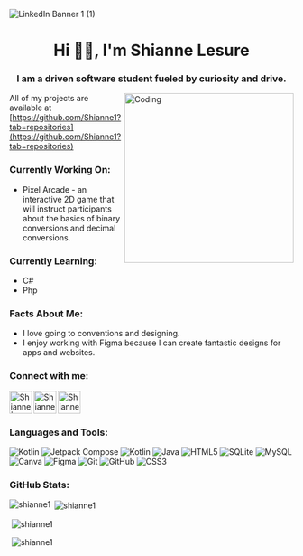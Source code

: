 ![LinkedIn Banner 1 (1)](https://github.com/Shianne1/Shianne1/assets/114550521/93050580-ab4a-4896-ab0d-023383396ff7)

<h1 align="center">Hi 👋🏽, I'm Shianne Lesure</h1>
<h3 align="center">I am a driven software student fueled by curiosity and drive.</h3>
<img align="right" alt="Coding" width="300" src="https://static.vecteezy.com/system/resources/previews/002/274/665/non_2x/black-woman-working-on-laptop-freelance-remote-working-online-studying-work-from-home-concept-illustration-vector.jpg">

All of my projects are available at [https://github.com/Shianne1?tab=repositories](https://github.com/Shianne1?tab=repositories)
<h3 align="left"> Currently Working On:</h3>
<ul>
  <li>Pixel Arcade - an interactive 2D game that will instruct participants about the basics of binary conversions and decimal conversions. </li>
</ul>

<h3 align="left"> Currently Learning:</h3>
<ul>
  <li>C#</li>
  <li>Php</li>
</ul>

<h3>Facts About Me:</h3>
<ul>
  <li>I love going to conventions and designing. </li>
  <li>I enjoy working with Figma because I can create fantastic designs for apps and websites.</li>
</ul>


<h3 align="left">Connect with me:</h3>
<p align="left">
<a href="https://github.com/Shianne1"><img " alt="Shianne Lesure| Github" width="40px" src="https://www.vectorlogo.zone/logos/github/github-tile.svg" /></a>
  <a href="https://www.linkedin.com/in/shiannelesure"><img align="left" alt=" Shianne | Linkedin" width="40px" src="https://www.vectorlogo.zone/logos/linkedin/linkedin-icon.svg" /></a>
  <a href="mailto:shianne1thla@yahoo.com"><img align="left" alt="Shianne Lesure| Yahoo" width="40px" src="https://www.vectorlogo.zone/logos/yahoo/yahoo-tile.svg" /></a> 
</p>

<h3 align="left">Languages and Tools:</h3>
<p align="left"> 
  
  ![Kotlin](https://img.shields.io/badge/kotlin-%237F52FF.svg?style=for-the-badge&logo=kotlin&logoColor=white) 
  ![Jetpack Compose](https://img.shields.io/badge/JetpackCompose-%231572B6.svg?style=for-the-badge&logo=jetpackcompose&logoColor=white) 
  ![Kotlin](https://img.shields.io/badge/AndroidStudio-%4169e1.svg?style=for-the-badge&logo=androidstudio&logoColor=white) 
  ![Java](https://img.shields.io/badge/java-%23ED8B00.svg?style=for-the-badge&logo=openjdk&logoColor=white) 
  ![HTML5](https://img.shields.io/badge/html5-%23E34F26.svg?style=for-the-badge&logo=html5&logoColor=white) 
  ![SQLite](https://img.shields.io/badge/sqlite-%2307405e.svg?style=for-the-badge&logo=sqlite&logoColor=white) 
  ![MySQL](https://img.shields.io/badge/mysql-4479A1.svg?style=for-the-badge&logo=mysql&logoColor=white) 
  ![Canva](https://img.shields.io/badge/Canva-%2300C4CC.svg?style=for-the-badge&logo=Canva&logoColor=white) 
  ![Figma](https://img.shields.io/badge/figma-%23F24E1E.svg?style=for-the-badge&logo=figma&logoColor=white) 
  ![Git](https://img.shields.io/badge/git-%23F05033.svg?style=for-the-badge&logo=git&logoColor=white) 
  ![GitHub](https://img.shields.io/badge/github-%23121011.svg?style=for-the-badge&logo=github&logoColor=white)
  ![CSS3](https://img.shields.io/badge/css3-%231572B6.svg?style=for-the-badge&logo=css3&logoColor=white)
  
</p>

<h3 align="left">GitHub Stats:</h3>
<p><img align="left" src="https://github-readme-stats.vercel.app/api/top-langs?username=shianne1&show_icons=true&locale=en&layout=compact&theme=tokyonight" alt="shianne1" /></p>
<p>&nbsp;<img align="center" src="https://github-readme-stats.vercel.app/api?username=shianne1&show_icons=true&locale=en&layout=compact&theme=tokyonight" alt="shianne1" /></p>
<p>&nbsp;<img align="center" src="https://github-readme-streak-stats.herokuapp.com/?user=shianne1&theme=tokyonight&hide_border=false" alt="shianne1" /></p>
<p>&nbsp;<img align="center" src="https://github-profile-trophy.vercel.app/?username=shianne1&theme=tokyonight&no-frame=true&no-bg=false&margin-w=4" alt="shianne1" /></p>


<!-- Proudly created with GPRM ( https://gprm.itsvg.in ) -->

